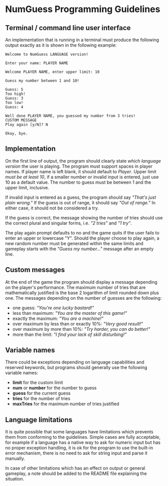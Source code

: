 # NumGuess Programming Guidelines

## Terminal / command line user interface

An implementation that is running in a terminal must produce the following output exactly as it is shown in the following example:

```
Welcome to NumGuess LANGUAGE version!

Enter your name: PLAYER NAME

Welcome PLAYER NAME, enter upper limit: 10

Guess my number between 1 and 10!

Guess: 5
Too high!
Guess: 3
Too low!
Guess: 4

Well done PLAYER NAME, you guessed my number from 3 tries!
CUSTOM MESSAGE
Play again [y/N]? N

Okay, bye.
```

## Implementation

On the first line of output, the program should clearly state *which language version* the user is playing. The program must support spaces in player names. If player name is left blank, it should default to *Player*. Upper limit *must be at least 10*, if a smaller number or invalid input is entered, just use 10 as a default value. The number to guess must be between 1 and the upper limit, inclusive.

If invalid input is entered as a guess, the program should say *"That's just plain wrong."* If the guess is out of range, it should say *"Out of range."* In either case, it should not be considered a try.

If the guess is correct, the message showing the number of tries should use the correct plural and singular forms, i.e. *"2 tries"* and *"1 try"*.

The play again prompt defaults to no and the game quits if the user fails to enter an upper or lowercase "Y". Should the player choose to play again, a new random number must be generated within the same limits and gameplay starts with the *"Guess my number..."* message after an empty line.

## Custom messages

At the end of the game the program should display a message depending on the player's performance. The maximum number of tries that are mathematically justified is the base 2 logarithm of limit rounded down plus one. The messages depending on the number of guesses are the following:

- one guess: *"You're one lucky bastard!"*
- less than maximum: *"You are the master of this game!"*
- exactly the maximum: *"You are a machine!"*
- over maximum by less than or exactly 10%: *"Very good result!"*
- over maximum by more than 10%: *"Try harder, you can do better!"*
- more than the limit: *"I find your lack of skill disturbing!"*

## Variable names

There could be exceptions depending on language capabilities and reserved keywords, but programs should generally use the following variable names:

- **limit** for the custom limit
- **num** or **number** for the number to guess
- **guess** for the current guess
- **tries** for the number of tries
- **maxTries** for the maximum number of tries justified

## Language limitations

It is quite possible that some languages have limitations which prevents them from conforming to the guidelines. Simple cases are fully acceptable, for example if a language has a native way to ask for numeric input but has no proper exception handling, it is ok for the program to use the built-in error mechanism, there is no need to ask for string input and parse it manually.

In case of other limitations which has an effect on output or general gameplay, a note should be added to the README file explaining the situation.
